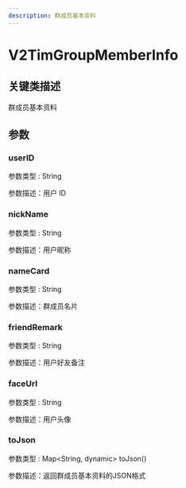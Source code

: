 ```yaml
---
description: 群成员基本资料
---
```


# V2TimGroupMemberInfo

## 关键类描述

群成员基本资料

## 参数

### userID

参数类型 : String

参数描述：用户 ID

### nickName

参数类型 : String

参数描述：用户昵称

### nameCard

参数类型 : String

参数描述：群成员名片

### friendRemark

参数类型 : String

参数描述：用户好友备注

### faceUrl

参数类型 : String

参数描述：用户头像

### toJson

参数类型 : Map\<String, dynamic> toJson()

参数描述：返回群成员基本资料的JSON格式

